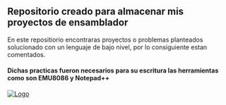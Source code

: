 ## Repositorio creado para almacenar mis proyectos de ensamblador

En este repositiorio encontraras proyectos o problemas planteados solucionado con un lenguaje de bajo nivel, por lo consiguiente estan comentados.

#### Dichas practicas fueron necesarios para su escritura las herramientas como son EMU8086 y Notepad++
[![Logo](Logo )](https://is4-ssl.mzstatic.com/image/thumb/Purple118/v4/ce/54/95/ce549509-a5e5-7663-507d-ed9ef2663087/source/512x512bb.jpg)
